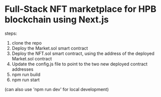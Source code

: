 # Full-Stack NFT marketplace for HPB blockchain using Next.js

steps: 

1. clone the repo
2. Deploy the Market.sol smart contract
3. Deploy the NFT.sol smart contract, using the address of the deployed Market.sol contract
4. Update the config.js file to point to the two new deployed contract addresses
5. npm run build
6. npm run start

(can also use 'npm run dev' for local development)

